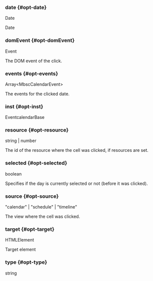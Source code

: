 ### date {#opt-date}

Date

Date
### domEvent {#opt-domEvent}

Event

The DOM event of the click.
### events {#opt-events}

Array&lt;MbscCalendarEvent&gt;

The events for the clicked date.
### inst {#opt-inst}

EventcalendarBase


### resource {#opt-resource}

string &#124; number

The id of the resource where the cell was clicked, if resources are set.
### selected {#opt-selected}

boolean

Specifies if the day is currently selected or not (before it was clicked).
### source {#opt-source}

"calendar" &#124; "schedule" &#124; "timeline"

The view where the cell was clicked.
### target {#opt-target}

HTMLElement

Target element
### type {#opt-type}

string


